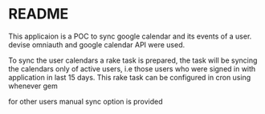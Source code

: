 # README
This applicaion is a POC to sync google calendar and its events of a user.
devise omniauth and google calendar API were used.

To sync the user calendars a rake task is prepared, the task will be syncing the calendars only of active users, i.e those users who were signed in with application in last 15 days.
This rake task can be configured in cron using whenever gem

for other users manual sync option is provided
